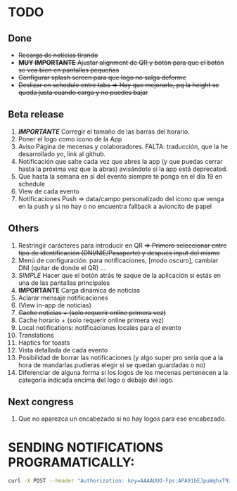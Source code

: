 # TODO

## Done

- ~~Recarga de noticias tirando~~
- ~~**MUY IMPORTANTE** Ajustar alignment de QR y botón para que el botón se vea bien en pantallas pequeñas~~
- ~~Configurar splash screen para que logo no salga deforme~~
- ~~Deslizar en schedule entre tabs => Hay que mejorarlo, pq la height se queda justa cuando carga y no puedes bajar~~


## Beta release

1. _**IMPORTANTE**_ Corregir el tamaño de las barras del horario.
1. Poner el logo como icono de la App
1. Aviso Página de mecenas y colaboradores. FALTA: traducción, que la he desarrollado yo, link al github.
1. Notificación que salte cada vez que abres la app (y que puedas cerrar hasta la próxima vez que la abras) avisándote si la app está deprecated.
1. Que hasta la semana en sí del evento siempre te ponga en el día 19 en schedule
1. View de cada evento
1. Notificaciones Push => data/campo personalizado del icono que venga en la push y si no hay o no encuentra fallback a avioncito de papel

## Others

1. Restringir carácteres para introducir en QR ~~=> Primero seleccionar entre tipo de identificación (DNI/NIE/Pasaporte) y después input del mismo~~
1. Menú de configuración: para notificaciones, [modo oscuro], cambiar DNI (quitar de donde el QR) ...
1. _SIMPLE_ Hacer que el botón atrás te saque de la aplicación si estás en una de las pantallas principales
1. **IMPORTANTE** Carga dinámica de noticias
1. Aclarar mensaje notificaciones
1. (View in-app de noticias)
1. ~~Cache noticias + (solo requerir online primera vez)~~
1. Cache horario + (solo requerir online primera vez)
1. Local notifications: notificaciones locales para el evento
1. Translations
1. Haptics for toasts
1. Vista detallada de cada evento
1. Posibilidad de borrar las notificaciones (y algo super pro sería que a la hora de mandarlas pudieras elegir si se quedan guardadas o no)
1. Diferenciar de alguna forma si los logos de los mecenas pertenecen a la categoría indicada encima del logo o debajo del logo.

## Next congress

1. Que no aparezca un encabezado si no hay logos para ese encabezado.

# SENDING NOTIFICATIONS PROGRAMATICALLY:

```bash
curl -X POST --header "Authorization: key=AAAAUUO-Fps:APA91bEJpuWqhxT9ZvLJ0ficdf1u-dhL8j-Nn9eYb5wUNoer_hpNmJy7AyCp-NCRvNzq-VX21PSY2fshqZLAN_wrqHOjqqF9PUCBRO8MBWkT4S0qZPqTdzv3kf9y3gU5gp83QkdHM7VF " --Header "Content-Type: application/json" https://fcm.googleapis.com/fcm/send -d "{\"to\":\"d4S6-vIURlWhLSkQDcid4X:APA91bFO_vC5xRYT2MO75aWr0kUwkAswGjCtEASkxGpP7C4MTpJ8UMe8ZuCtHCDdGp-021MvpGAhiqmUGJsxxZo7zEeBdTEjVT4NNfjGfeUykv4xL8bnGfWqb_MatBWuePXamHe0sRB5\",\"notification\":{\"body\":\"Firebase\"}}"
```
